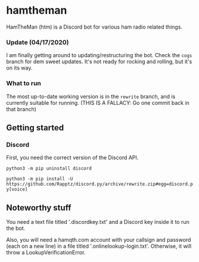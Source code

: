 # hamtheman
HamTheMan (htm) is a Discord bot for various ham radio related things.

### Update (04/17/2020)
I am finally getting around to updating/restructuring the bot. Check the `cogs` branch for dem sweet updates. It's not ready for rocking and rolling, but it's on its way.

### What to run
The most up-to-date working version is in the `rewrite` branch, and is currently suitable for running. (THIS IS A FALLACY: Go one commit back in that branch)

## Getting started

### Discord
First, you need the correct version of the Discord API.

`python3 -m pip uninstall discord`

`python3 -m pip install -U https://github.com/Rapptz/discord.py/archive/rewrite.zip#egg=discord.py[voice]`

## Noteworthy stuff
You need a text file titled '.discordkey.txt' and a Discord key inside it to run the bot.

Also, you will need a hamqth.com account with your callsign and password (each on a new line) in a file titled '.onlinelookup-login.txt'.  Otherwise, it will throw a LookupVerificationError.
